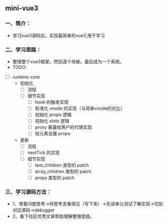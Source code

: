 ## mini-vue3

### 一、简介：
- 学习vue3源码后，实现最简单的vue3,用于学习

### 二、学习思路：
- 整理整个vue3框架，然后逐个攻破。最后成为一个系统。
- TODO:
- [ ] runtime-core
    - 初始化 
        - [ ] 流程
        - [ ] 细节实现
            - [ ] hook 的触发实现
            - [ ] 标准化 vnode 的实现（与简单vnode的对比）
            - [ ] 初始化 props 逻辑
            - [ ] 初始化 slots 逻辑
            - [ ] proxy 暴露给用户的代理实现
            - [ ] 给元素设置 props
    - 更新
        - [ ] 流程
        - [ ] nextTick 的实现
        - [ ] 细节实现
            - [ ] text_children 类型的 patch
            - [ ] array_children 类型的 patch
            - [ ] props 类型的 patch

### 三、学习源码方法：
- 1、带着问题思考->将思考去看得见（写下来）->先读单元测试了解实现->切到对应源码->debugger
- 2、看下社区优秀文章帮助理解整理思路。

